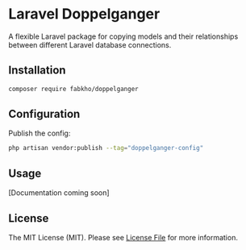 # Laravel Doppelganger

A flexible Laravel package for copying models and their relationships between different Laravel database connections.

## Installation

```bash
composer require fabkho/doppelganger
```

## Configuration

Publish the config:
```bash
php artisan vendor:publish --tag="doppelganger-config"
```

## Usage

[Documentation coming soon]

## License

The MIT License (MIT). Please see [License File](LICENSE.md) for more information.
